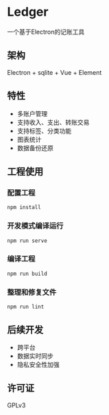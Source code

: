 # Ledger
一个基于Electron的记账工具

## 架构
Electron + sqlite + Vue + Element

## 特性
* 多账户管理
* 支持收入、支出、转账交易
* 支持标签、分类功能
* 图表统计
* 数据备份还原

## 工程使用
### 配置工程
```
npm install
```

### 开发模式编译运行
```
npm run serve
```

### 编译工程
```
npm run build
```

### 整理和修复文件
```
npm run lint
```

## 后续开发
* 跨平台
* 数据实时同步
* 隐私安全性加强

## 许可证
GPLv3
